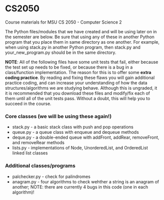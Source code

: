 # CS2050

Course materials for MSU CS 2050 - Computer Science 2

The Python files/modules that we have created and will be using later on in the semester are below. 
Be sure that using any of these in another Python program that you place them in same directory as one another. 
For example, when using stack.py in another Python program, then stack.py and your_new_program.py should be in the same directory. 

__NOTE__: All of the following files have some unit tests that fail, either because the test set up needs to be fixed, or because there is a bug in a class/function implementation. The reason for this is to offer some __extra coding practice__. By reading and fixing these flaws you will gain additional practice coding, and can increase your understanding of how the data structures/algorithms we are studying behave. Although this is ungraded, it  it is recommended that you download these files and modify/fix each of them until all of the unit tests pass. Without a doubt, this will help you to succeed in the course. 

### Core classes (we will be using these again!)
* stack.py - a basic stack class with push and pop operations
* queue.py - a queue class with enqueue and dequeue methods
* deque.py - a double-ended queue with addFront, addRear, removeFront, and removeRear methods
* lists.py - implementations of Node, UnorderedList, and OrderedList linked list classes 

### Additional classes/programs
* palchecker.py - check for palindromes
* anagram.py - four algorithms to check wehther a string is an anagram of another; NOTE: there are currently 4 bugs in this code (one in each algorithm)!
